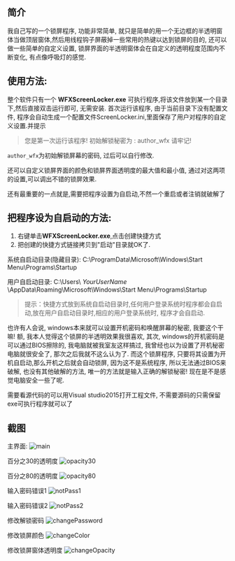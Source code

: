 ## 简介

我自己写的一个锁屏程序, 功能非常简单, 就只是简单的用一个无边框的半透明窗体当做顶层窗体,然后用线程钩子屏蔽掉一些常用的热键以达到锁屏的目的, 还可以做一些简单的自定义设置, 锁屏界面的半透明窗体会在自定义的透明程度范围内不断变化, 有点像呼吸灯的感觉.

## 使用方法:

整个软件只有一个 **WFXScreenLocker.exe**  可执行程序,将该文件放到某一个目录下,然后直接双击运行即可, 无需安装. 首次运行该程序, 由于当前目录下没有配置文件, 程序会自动生成一个配置文件ScreenLocker.ini,里面保存了用户对程序的自定义设置.并提示

>您是第一次运行该程序!
>初始解锁秘密为 : author_wfx 
>请牢记!

`author_wfx`为初始解锁屏幕的密码, 过后可以自行修改.

还可以自定义锁屏界面的颜色和锁屏界面透明度的最大值和最小值, 通过对这两项的设置,可以调出不错的锁屏效果.

还有最重要的一点就是,需要把程序设置为自启动,不然一个重启或者注销就破解了

## 把程序设为自启动的方法:

1. 右键单击**WFXScreenLocker.exe**,点击创建快捷方式
2. 把创建的快捷方式链接拷贝到"启动"目录就OK了.

系统自启动目录(隐藏目录):
C:\ProgramData\Microsoft\Windows\Start Menu\Programs\Startup

用户自启动目录:
C:\Users\ _YourUserName_ \AppData\Roaming\Microsoft\Windows\Start Menu\Programs\Startup

>提示：快捷方式放到系统自启动目录时,任何用户登录系统时程序都会自启动,放在用户自启动目录时,相应的用户登录系统时, 程序才会自启动.

也许有人会说, windows本来就可以设置开机密码和唤醒屏幕的秘密, 我要这个干嘛! 额, 我本人觉得这个锁屏的半透明效果我很喜欢, 其次, windows的开机密码是可以通过BIOS擦除的, 我电脑就被我室友这样搞过, 我曾经也以为设置了开机秘密电脑就很安全了, 那次之后我就不这么认为了.
而这个锁屏程序, 只要将其设置为开机自启动,那么开机之后就会自动锁屏, 因为这不是系统程序, 所以无法通过BIOS来破解, 也没有其他破解的方法, 唯一的方法就是输入正确的解锁秘密! 现在是不是感觉电脑安全一些了呢.

需要看源代码的可以用Visual studio2015打开工程文件, 不需要源码的只需保留exe可执行程序就可以了

## 截图

主界面:
![main](https://github.com/faxinwang/WFXScreenLocker/raw/master/imgs/main.png)

百分之30的透明度
![opacity30](https://github.com/faxinwang/WFXScreenLocker/raw/master/imgs/opacity30.png)

百分之80的透明度
![opacity80](https://github.com/faxinwang/WFXScreenLocker/raw/master/imgs/opacity80.png)

输入密码错误1
![notPass1](https://github.com/faxinwang/WFXScreenLocker/raw/master/imgs/notPass1.png)

输入密码错误2
![notPass2](https://github.com/faxinwang/WFXScreenLocker/raw/master/imgs/notPass2.png)

修改解锁密码
![changePassword](https://github.com/faxinwang/WFXScreenLocker/raw/master/imgs/changePassword.png)

修改锁屏颜色
![changeColor](https://github.com/faxinwang/WFXScreenLocker/raw/master/imgs/changeColor.png)

修改锁屏窗体透明度
![changeOpacity](https://github.com/faxinwang/WFXScreenLocker/raw/master/imgs/changeOpacity.png)